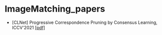 # ImageMatching_papers

- [CLNet] Progressive Correspondence Pruning by Consensus Learning, ICCV'2021 [[pdf]]([http://www.cs.jhu.edu/~ayuille/PubsJournal/J16YuilleGrzywacz89.pdf](https://openaccess.thecvf.com/content/ICCV2021/papers/Zhao_Progressive_Correspondence_Pruning_by_Consensus_Learning_ICCV_2021_paper.pdf))



